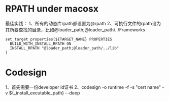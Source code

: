 # RPATH under macosx
最佳实践：
1、所有的动态库rpath都设置为@rpath
2、可执行文件的rpath设为其所要查找的目录，比如@loader_path;@loader_path/../Frameworks
```
set_target_properties(${TARGET_NAME} PROPERTIES
  BUILD_WITH_INSTALL_RPATH ON
  INSTALL_RPATH "@loader_path;@loader_path/../lib"
)
```

# Codesign
1、首先需要一份developer id证书
2、codesign -o runtime -f -s "cert name" -v ${_install_excutable_path} --deep

